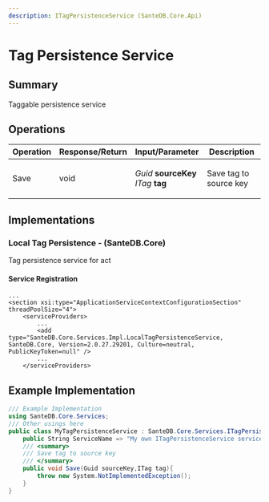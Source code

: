 ```yaml
---
description: ITagPersistenceService (SanteDB.Core.Api)
---
```


# Tag Persistence Service

## Summary

Taggable persistence service

## Operations

| Operation | Response/Return | Input/Parameter                                                                       | Description            |
| --------- | --------------- | ------------------------------------------------------------------------------------- | ---------------------- |
| Save      | void            | <p><em>Guid</em> <strong>sourceKey</strong><br><em>ITag</em> <strong>tag</strong></p> | Save tag to source key |

## Implementations

### Local Tag Persistence - (SanteDB.Core)

Tag persistence service for act

#### Service Registration

```markup
...
<section xsi:type="ApplicationServiceContextConfigurationSection" threadPoolSize="4">
    <serviceProviders>
        ...
        <add type="SanteDB.Core.Services.Impl.LocalTagPersistenceService, SanteDB.Core, Version=2.0.27.29201, Culture=neutral, PublicKeyToken=null" />
        ...
    </serviceProviders>
```

## Example Implementation

```csharp
/// Example Implementation
using SanteDB.Core.Services;
/// Other usings here
public class MyTagPersistenceService : SanteDB.Core.Services.ITagPersistenceService { 
    public String ServiceName => "My own ITagPersistenceService service";
    /// <summary>
    /// Save tag to source key
    /// </summary>
    public void Save(Guid sourceKey,ITag tag){
        throw new System.NotImplementedException();
    }
}
```
